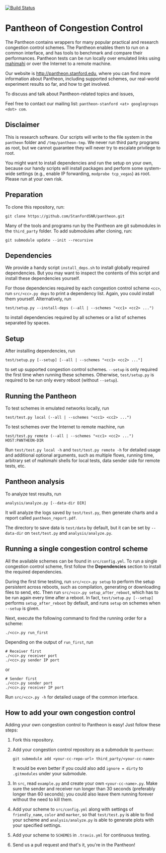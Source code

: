 [![Build Status](https://travis-ci.org/StanfordSNR/pantheon.svg?branch=master)](https://travis-ci.org/StanfordSNR/pantheon)

# Pantheon of Congestion Control
The Pantheon contains wrappers for many popular practical and research
congestion control schemes. The Pantheon enables them to run on a common
interface, and has tools to benchmark and compare their performances.
Pantheon tests can be run locally over emulated links using
[mahimahi](http://mahimahi.mit.edu/) or over the Internet to a remote machine.

Our website is <http://pantheon.stanford.edu>, where you can find more
information about Pantheon, including supported schemes, our real-world
experiment results so far, and how to get involved.

To discuss and talk about Pantheon-related topics and issues,

Feel free to contact our mailing list:
`pantheon-stanford <at> googlegroups <dot> com`.

## Disclaimer
This is research software. Our scripts will write to the file system in the
`pantheon` folder and `/tmp/pantheon-tmp`. We never run third party programs
as root, but we cannot guarantee they will never try to escalate privilege to
root.

You might want to install dependencies and run the setup on your own, because
our handy scripts will install packages and perform some system-wide settings
(e.g., enable IP forwarding, `modprobe tcp_vegas`) as root. Please run at your
own risk.

## Preparation
To clone this repository, run:

```
git clone https://github.com/StanfordSNR/pantheon.git
```

Many of the tools and programs run by the Pantheon are git submodules in the
`third_party` folder. To add submodules after cloning, run:

```
git submodule update --init --recursive
```

## Dependencies
We provide a handy script `install_deps.sh` to install globally required
dependencies. But you may want to inspect the contents of this script and
install these dependencies yourself.

For those dependencies required by each congestion control scheme `<cc>`,
run `src/<cc>.py deps` to print a dependency list. Again, you could install
them yourself. Alternatively, run

```
test/setup.py --install-deps (--all | --schemes "<cc1> <cc2> ...")
```

to install dependencies required by all schemes or a list of schemes separated
by spaces.

## Setup
After installing dependencies, run

```
test/setup.py [--setup] [--all | --schemes "<cc1> <cc2> ..."]
```

to set up supported congestion control schemes. `--setup` is only required the
first time when running these schemes. Otherwise, `test/setup.py` is
required to be run only every reboot (without `--setup`).

## Running the Pantheon
To test schemes in emulated networks locally, run

```
test/test.py local (--all | --schemes "<cc1> <cc2> ...")
```

To test schemes over the Internet to remote machine, run

```
test/test.py remote (--all | --schemes "<cc1> <cc2> ...") HOST:PANTHEON-DIR
```

Run `test/test.py local -h` and `test/test.py remote -h` for detailed
usage and additional optional arguments, such as multiple flows, running time,
arbitrary set of mahimahi shells for local tests, data sender side for
remote tests, etc.

## Pantheon analysis
To analyze test results, run

```
analysis/analyze.py [--data-dir DIR]
```

It will analyze the logs saved by `test/test.py`, then generate charts and
a report called `pantheon_report.pdf`.

The directory to save data is `test/data` by default,
but it can be set by `--data-dir` on `test/test.py` and `analysis/analyze.py`.

## Running a single congestion control scheme
All the available schemes can be found in `src/config.yml`. To run a single
congestion control scheme, first follow the **Dependencies** section to install
the  required dependencies.

During the first time testing, run `src/<cc>.py setup`
to perform the setup persistent across reboots, such as compilation,
generating or downloading files to send, etc. Then run
`src/<cc>.py setup_after_reboot`, which has to be run again every time after
a reboot. In fact, `test/setup.py [--setup]` performs `setup_after_reboot` by
default, and runs `setup` on schemes when `--setup` is given.

Next, execute the following command to find the running order for a scheme:
```
./<cc>.py run_first
```

Depending on the output of `run_first`, run

```
# Receiver first
./<cc>.py receiver port
./<cc>.py sender IP port
```

or

```
# Sender first
./<cc>.py sender port
./<cc>.py receiver IP port
```

Run `src/<cc>.py -h` for detailed usage of the common interface.

## How to add your own congestion control
Adding your own congestion control to Pantheon is easy! Just follow these
steps:

1. Fork this repository.

2. Add your congestion control repository as a submodule to `pantheon`:

   ```
   git submodule add <your-cc-repo-url> third_party/<your-cc-name>
   ```

   It would be even better if you could also add `ignore = dirty` to
   `.gitmodules` under your submodule.

3. In `src`, read `example.py` and create your own `<your-cc-name>.py`.
   Make sure the sender and receiver run longer than 30 seconds
   (preferably longer than 60 seconds); you could also leave
   them running forever without the need to kill them.

4. Add your scheme to `src/config.yml` along with settings of
   `friendly_name`, `color` and `marker`, so that `test/test.py` is able to
   find your scheme and `analysis/analyze.py` is able to generate plots with
   your specified settings.

5. Add your scheme to `SCHEMES` in `.travis.yml` for continuous testing.

6. Send us a pull request and that's it, you're in the Pantheon!
